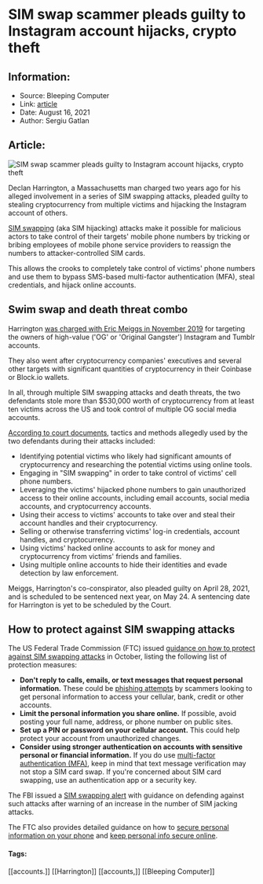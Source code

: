 # SIM swap scammer pleads guilty to Instagram account hijacks, crypto theft
### 

## Information:
+ Source: Bleeping Computer
+ Link: [article](https://www.bleepingcomputer.com/news/security/sim-swap-scammer-pleads-guilty-to-instagram-account-hijacks-crypto-theft/)
+ Date: August 16, 2021
+ Author: Sergiu Gatlan


## Article:
![SIM swap scammer pleads guilty to Instagram account hijacks, crypto theft](https://www.bleepstatic.com/content/hl-images/2021/01/18/Phone-Call.jpg)


Declan Harrington, a Massachusetts man charged two years ago for his alleged involvement in a series of SIM swapping attacks, pleaded guilty to stealing cryptocurrency from multiple victims and hijacking the Instagram account of others. 


[SIM swapping](https://www.bleepingcomputer.com/tag/sim-swap/) (aka SIM hijacking) attacks make it possible for malicious actors to take control of their targets' mobile phone numbers by tricking or bribing employees of mobile phone service providers to reassign the numbers to attacker-controlled SIM cards.


This allows the crooks to completely take control of victims' phone numbers and use them to bypass SMS-based multi-factor authentication (MFA), steal credentials, and hijack online accounts.


Swim swap and death threat combo
--------------------------------


Harrington [was charged with Eric Meiggs in November 2019](https://www.bleepingcomputer.com/news/security/two-charged-over-crypto-theft-via-sim-swapping-death-threats/) for targeting the owners of high-value ('OG' or 'Original Gangster') Instagram and Tumblr accounts.


They also went after cryptocurrency companies' executives and several other targets with significant quantities of cryptocurrency in their Coinbase or Block.io wallets.


In all, through multiple SIM swapping attacks and death threats, the two defendants stole more than $530,000 worth of cryptocurrency from at least ten victims across the US and took control of multiple OG social media accounts.


[According to court documents](https://www.justice.gov/opa/press-release/file/1217436/download), tactics and methods allegedly used by the two defendants during their attacks included:


* Identifying potential victims who likely had significant amounts of cryptocurrency and researching the potential victims using online tools.
* Engaging in "SIM swapping" in order to take control of victims' cell phone numbers.
* Leveraging the victims' hijacked phone numbers to gain unauthorized access to their online accounts, including email accounts, social media accounts, and cryptocurrency accounts.
* Using their access to victims' accounts to take over and steal their account handles and their cryptocurrency.
* Selling or otherwise transferring victims' log-in credentials, account handles, and cryptocurrency.
* Using victims' hacked online accounts to ask for money and cryptocurrency from victims' friends and families.
* Using multiple online accounts to hide their identities and evade detection by law enforcement.


Meiggs, Harrington's co-conspirator, also pleaded guilty on April 28, 2021, and is scheduled to be sentenced next year, on May 24. A sentencing date for Harrington is yet to be scheduled by the Court.


How to protect against SIM swapping attacks
-------------------------------------------


The US Federal Trade Commission (FTC) issued [guidance on how to protect against SIM swapping attacks](https://www.bleepingcomputer.com/news/security/ftc-issues-guidance-on-protecting-against-sim-swap-attacks/) in October, listing the following list of protection measures:


* **Don't reply to calls, emails, or text messages that request personal information.** These could be [phishing attempts](https://www.consumer.ftc.gov/articles/how-recognize-and-avoid-phishing-scams) by scammers looking to get personal information to access your cellular, bank, credit or other accounts.
* **Limit the personal information you share online.** If possible, avoid posting your full name, address, or phone number on public sites.
* **Set up a PIN or password on your cellular account.** This could help protect your account from unauthorized changes.
* **Consider using stronger authentication on accounts with sensitive personal or financial information.** If you do use [multi-factor authentication (MFA)](http://www.nist.gov/itl/tig/back-basics-multi-factor-authentication), keep in mind that text message verification may not stop a SIM card swap. If you're concerned about SIM card swapping, use an authentication app or a security key.


The FBI issued a [SIM swapping alert](https://www.fbi.gov/contact-us/field-offices/sanfrancisco/news/press-releases/fbi-san-francisco-warns-the-public-of-the-dangers-of-sim-swapping) with guidance on defending against such attacks after warning of an increase in the number of SIM jacking attacks.


The FTC also provides detailed guidance on how to [secure personal information on your phone](https://www.consumer.ftc.gov/articles/how-protect-your-phone-and-data-it) and [keep personal info secure online](https://www.consumer.ftc.gov/articles/0272-how-keep-your-personal-information-secure#online).




#### Tags:
[[accounts.]] [[Harrington]] [[accounts,]] [[Bleeping Computer]]
